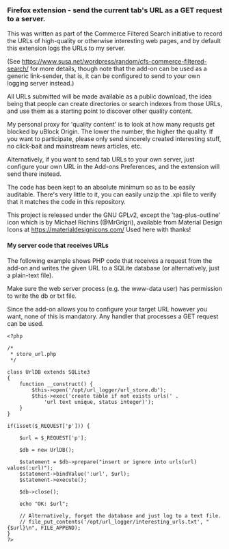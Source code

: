 ### Firefox extension - send the current tab's URL as a GET request to a server.

This was written as part of the Commerce Filtered Search initiative to record
the URLs of high-quality or otherwise interesting web pages, and by default this
extension logs the URLs to my server.

(See https://www.susa.net/wordpress/random/cfs-commerce-filtered-search/ for more
details, though note that the add-on can be used as a generic link-sender, that is,
it can be configured to send to your own logging server instead.)

All URLs submitted will be made available as a public download, the idea being
that people can create directories or search indexes from those URLs, and use
them as a starting point to discover other quality content.

My personal proxy for 'quality content' is to look at how many requsts get
blocked by uBlock Origin. The lower the number, the higher the quality. If you
want to participate, please only send sincerely created interesting stuff, no
click-bait and mainstream news articles, etc.

Alternatively, if you want to send tab URLs to your own server, just configure
your own URL in the Add-ons Preferences, and the extension will send there
instead.

The code has been kept to an absolute minimum so as to be easily auditable.
There's very little to it, you can easily unzip the .xpi file to verify that it
matches the code in this repository.

This project is released under the GNU GPLv2, except the 'tag-plus-outline' icon
which is by Michael Richins (@MrGrigri), available from Material Design Icons at
https://materialdesignicons.com/ Used here with thanks!

#### My server code that receives URLs
The following example shows PHP code that receives a request from the add-on and
writes the given URL to a SQLite database (or alternatively, just a plain-text
file).

Make sure the web server process (e.g. the www-data user) has permission to write
the db or txt file.

Since the add-on allows you to configure your target URL however you want, none
of this is mandatory. Any handler that processes a GET request can be used.

```
<?php

/*
 * store_url.php
 */

class UrlDB extends SQLite3
{
    function __construct() {
        $this->open('/opt/url_logger/url_store.db');
        $this->exec('create table if not exists urls(' .
            'url text unique, status integer)');
    }
}

if(isset($_REQUEST['p'])) {

    $url = $_REQUEST['p'];

    $db = new UrlDB();

    $statement = $db->prepare("insert or ignore into urls(url) values(:url)");
    $statement->bindValue(':url', $url);
    $statement->execute();

    $db->close();

    echo "OK: $url";

    // Alternatively, forget the database and just log to a text file.
    // file_put_contents('/opt/url_logger/interesting_urls.txt', "{$url}\n", FILE_APPEND);
}
?>
```
